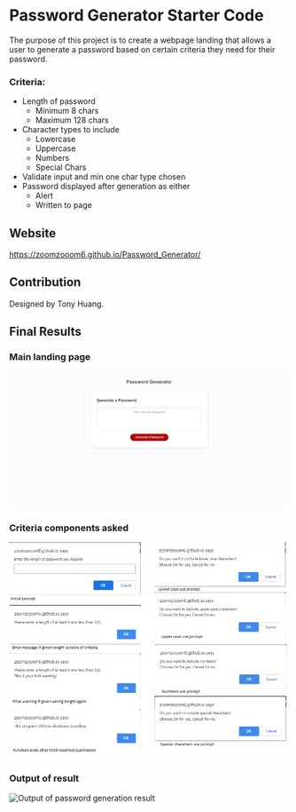 # Password Generator Starter Code
The purpose of this project is to create a webpage landing that allows a user to generate a password based on certain criteria they need for their password.

### Criteria:
* Length of password 
    * Minimum 8 chars
    * Maximum 128 chars
* Character types to include
    * Lowercase
    * Uppercase
    * Numbers
    * Special Chars
* Validate input and min one char type chosen
* Password displayed after generation as either
    * Alert
    * Written to page

## Website
https://zoomzooom6.github.io/Password_Generator/

## Contribution
Designed by Tony Huang.

## Final Results

### Main landing page
<img src="./assets/images/MainLandPage.jpg" alt="Main landing page" />

### Criteria components asked
<img src="./assets/images/CriteriaComponentsAsked.jpg" alt="Criteria components asked" />

### Output of result
<img src="" alt="Output of password generation result" />